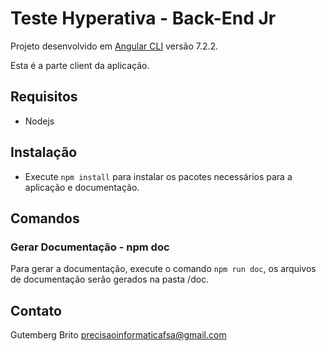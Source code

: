 # Teste Hyperativa - Back-End Jr

Projeto desenvolvido em [Angular CLI](https://github.com/angular/angular-cli) versão 7.2.2.

Esta é a parte client da aplicação.

## Requisitos
* Nodejs

## Instalação

* Execute `npm install` para instalar os pacotes necessários para a aplicação e documentação.

## Comandos

### Gerar Documentação - npm doc

Para gerar a documentação, execute o comando `npm run doc`, os arquivos de documentação serão gerados na pasta /doc.

## Contato

Gutemberg Brito <precisaoinformaticafsa@gmail.com>